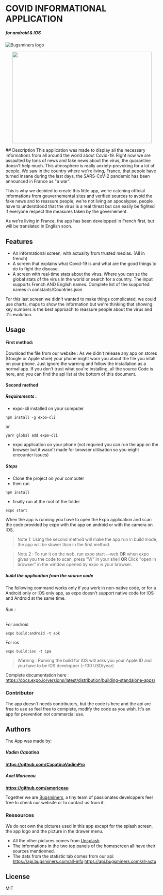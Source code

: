 # COVID INFORMATIONAL APPLICATION

##### for android & IOS

![Bugsminers logo](https://bugsminers.com/ressources/pictures/logo/logorose.png)

<p align="center">
  <img width="460" height="300" src="https://bugsminers.com/ressources/pictures/logo/logorose.png">
</p>
## Description
This application was made to display all the necessary informations from all around the world about Covid-19.
Right now we are assaulted by tons of news and fake news about the virus, the quarantine doesn't help much. This atmosphere is really anxiety-provoking for a lot of people. We saw in the country where we're living, France, that pepole have turned insane during the last days, the SARS-CoV-2 pandemic has been announced in France as "a war".

This is why we decided to create this little app, we're catching official informations from gouvernemental sites and verified sources to avoid the fake news and to reassure people, we're not living an apocalypse, people have to understdood that the virus is a real threat but can easily be fighted if everyone respect the measures taken by the governement.

As we're living in France, the app has been developped in French first, but will be translated in English soon.

## Features

-   An informational screen, with actuality from trusted medias. (All in french)
-   A screen that explains what Covid-19 is and what are the good things to do to fight the disease.
-   A screen with real-time stats about the virus. Where you can se the global stats of the virus in the world or search for a country. The input supports French AND English names. Complete list of the supported names in constants/Countries.json

For this last screen we didn't wanted to make things complicated, we could use charts, maps to show the information but we're thinking that showing key numbers is the best approach to reassure people about the virus and it's evolution.

## Usage

#### First method:

Download the file from our website :
As we didn't release any app on stores (Google or Apple store) your phone might warn you about the file you intall on your phone. Just ignore the warning and follow the installation as a normal app.
If you don't trust what you're installing, all the source Code is here, and you can find the api list at the bottom of this document.

#### Second method

##### Requirements :

-   expo-cli installed on your computer

```
npm install -g expo-cli
```

or

```
yarn global add expo-cli
```

-   expo application on your phone (not required you can run the app on the browser but it wasn't made for browser utilisation so you might encounter issues)

##### Steps

-   Clone the project on your computer
-   then run

```
npm install
```

-   finally run at the root of the folder

```
expo start
```

When the app is running you have to open the Expo application and scan the code provided by expo with the app on android or with the camera on IOS.

> Note 1: Using the second method will make the app run in build mode, the app will be slower than in the first method.

> Note 2 : To run it on the web, run expo start --web **OR** when expo gives you the code to scan, press "W" in your shell **OR** Click "open in browser" in the window opened by expo in your browser.

##### build the application from the source code

The following command works only if you work in non-native code, or for a Android only or IOS only app, as expo doesn't support native code for IOS and Android at the same time.

###### Run :

For android

```
expo build:android -t apk
```

For ios

```
expo build:ios -t ipa
```

> Warning : Running the build for IOS will asks you your Apple ID and you have to be IOS developper
> (~100 USD/year)

Complete documentation here :
https://docs.expo.io/versions/latest/distribution/building-standalone-apps/

### Contributor

The app doesn't needs contributors, but the code is here and the api are free to use so feel free to complete, modify the code as you wish. It's an app for prevention not commercial use.

## Authors

The App was made by:

##### Vadim Capatina

**https://github.com/CapatinaVadimPro**

##### Axel Moriceau

**https://github.com/amoriceau**

Together we are [Bugsminers], a tiny team of passionates developpers feel free to check our website or to contact us from it.

### Ressources

We do not own the pictures used in this app except for the splash screen, the app logo and the picture in the drawer menu.

-   All the other pictures comes from [Unsplash]
-   The informations in the two top panels of the homescreen all have their sources mentionned.
-   The data from the statistic tab comes from our api:
    https://api.bugsminers.com/all-info
    https://api.bugsminers.com/all-actu

## License

MIT

[bugsminers]: https://bugsminers.com
[unsplash]: https://bugsminers.com
